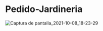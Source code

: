 # Pedido-Jardineria

![Captura de pantalla_2021-10-08_18-23-29](https://user-images.githubusercontent.com/78496018/136598416-e6cc684a-e5ad-430d-ba93-81d771c6c1c5.png)
